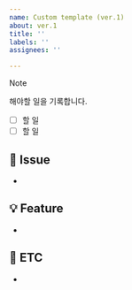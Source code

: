 ```yaml
---
name: Custom template (ver.1)
about: ver.1
title: ''
labels: ''
assignees: ''

---
```


> [!NOTE]
> 해야할 일을 기록합니다.
> - [ ] 할 일
> - [ ] 할 일

## :mag_right: Issue
<!-- 어떠한 이슈인지 설명을 작성하세요. -->
-

## :bulb: Feature
<!-- 작업 사항이나 회의록을 작성하세요. -->
-

## :bell: ETC
<!-- 중요한 일정 등 기타사항을 작성하세요. -->
-
